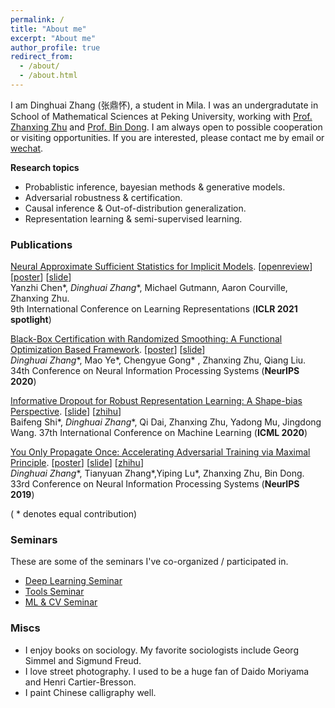 ```yaml
---
permalink: /
title: "About me"
excerpt: "About me"
author_profile: true
redirect_from: 
  - /about/
  - /about.html
---
```


I am Dinghuai Zhang (张鼎怀), a student in Mila. I was an undergradutate in School of Mathematical Sciences at Peking University, working with [Prof. Zhanxing Zhu](https://sites.google.com/view/zhanxingzhu/) and [Prof. Bin Dong](http://bicmr.pku.edu.cn/~dongbin). I am always open to possible cooperation or visiting opportunities. If you are interested, please contact me by email or [wechat](https://zdhNarsil.github.io/images/wechatqrcode.jpeg).
 

**Research topics**
* Probablistic inference, bayesian methods & generative models.
* Adversarial robustness & certification.
* Causal inference & Out-of-distribution generalization.
* Representation learning & semi-supervised learning.

<!--
# News
----
**[September, 2019]** [YOPO](https://arxiv.org/abs/1905.00877) was accepted by **NeurIPS19**. 

**[July, 2019]**  One paper accepted by **ICCV19**. 
-->

### Publications
<!--
[Invariance Principle Meets Information Bottleneck for Out-of-Distribution Generalization](https://arxiv.org/abs/2106.06607). 
Kartik Ahuja, Ethan Caballero\*, *Dinghuai Zhang*\*, Yoshua Bengio, Ioannis Mitliagkas, Irina Rish. 
Arxiv 2021. 

[Can Subnetwork Structure be the Key to Out-of-Distribution Generalization?](https://arxiv.org/abs/2106.02890).  [[slide](https://zdhNarsil.github.io/files/icml2021_invsubnet_slides.pdf)]  
*Dinghuai Zhang*, Kartik Ahuja, Yilun Xu, Yisen Wang, Aaron Courville.   
38th International Conference on Machine Learning (**ICML 2021 long talk**)

[Out-of-Distribution Generalization via Risk Extrapolation (REx)](https://arxiv.org/abs/2003.00688).  
David Krueger, Ethan Caballero, Joern-Henrik Jacobsen, Amy Zhang, Jonathan Binas, *Dinghuai Zhang*, Rémi Le Priol, Aaron Courville.  
38th International Conference on Machine Learning (**ICML 2021 long talk**)
-->

[Neural Approximate Sufficient Statistics for Implicit Models](https://arxiv.org/abs/2010.10079).  [[openreview](https://openreview.net/forum?id=SRDuJssQud)] [[poster](https://zdhNarsil.github.io/files/poster_nass_iclr2021.pdf)] [[slide](https://zdhNarsil.github.io/files/slides_nass.pdf)]  
Yanzhi Chen\*, *Dinghuai Zhang*\*, Michael Gutmann, Aaron Courville, Zhanxing Zhu.  
9th International Conference on Learning Representations (**ICLR 2021 spotlight**)

[Black-Box Certification with Randomized Smoothing: A Functional Optimization Based Framework](https://arxiv.org/abs/2002.09169). [[poster](https://zdhNarsil.github.io/files/nips2020poster_certification.pdf)] [[slide](https://zdhNarsil.github.io/files/certification_slides.pdf)]     
*Dinghuai Zhang*\*, Mao Ye\*, Chengyue Gong\* , Zhanxing Zhu, Qiang Liu.  
34th Conference on Neural Information Processing Systems (**NeurIPS 2020**)

[Informative Dropout for Robust Representation Learning: A Shape-bias Perspective](https://arxiv.org/abs/2008.04254).  [[slide](https://zdhNarsil.github.io/files/infodrop_slides.pdf)] [[zhihu](https://zhuanlan.zhihu.com/p/197929813)]  
Baifeng Shi\*, *Dinghuai Zhang*\*, Qi Dai, Zhanxing Zhu, Yadong Mu, Jingdong Wang.
37th International Conference on Machine Learning (**ICML 2020**)

[You Only Propagate Once: Accelerating Adversarial Training via Maximal Principle](https://arxiv.org/abs/1905.00877). [[poster](https://zdhNarsil.github.io/files/YOPO_NeurIPS2019_Poster.pdf)] [[slide](https://zdhNarsil.github.io/files/YOPO_slides.pdf)] [[zhihu](https://zhuanlan.zhihu.com/p/68351267)]  
*Dinghuai Zhang*\*, Tianyuan Zhang\*,Yiping Lu\*, Zhanxing Zhu, Bin Dong. 
33rd Conference on Neural Information Processing Systems (**NeurIPS 2019**)

( * denotes equal contribution)

### Seminars
These are some of the seminars I've co-organized / participated in.

- [Deep Learning Seminar](http://tianyuanzhang.com/teaching/)
- [Tools Seminar](https://github.com/pppppass/ToolsSeminar)
- [ML & CV Seminar](http://ml.2prime.cn/)

### Miscs
* I enjoy books on sociology. My favorite sociologists include Georg Simmel and Sigmund Freud.
* I love street photography. I used to be a huge fan of Daido Moriyama and Henri Cartier-Bresson.
* I paint Chinese calligraphy well.
